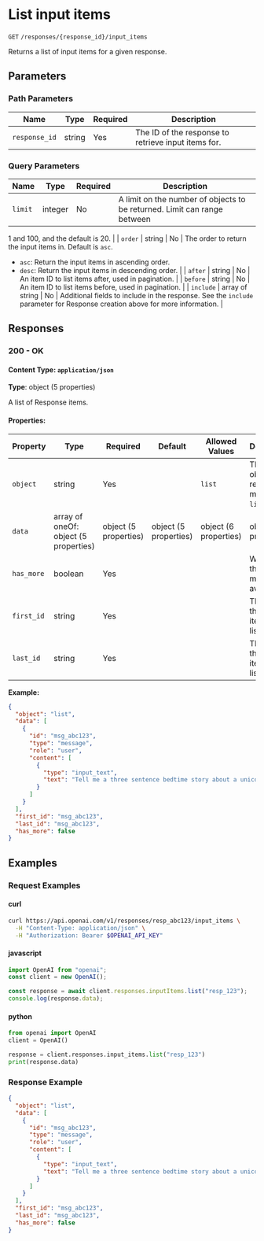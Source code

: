 # List input items

`GET` `/responses/{response_id}/input_items`

Returns a list of input items for a given response.

## Parameters

### Path Parameters

| Name | Type | Required | Description |
| ---- | ---- | -------- | ----------- |
| `response_id` | string | Yes | The ID of the response to retrieve input items for. |

### Query Parameters

| Name | Type | Required | Description |
| ---- | ---- | -------- | ----------- |
| `limit` | integer | No | A limit on the number of objects to be returned. Limit can range between
1 and 100, and the default is 20.
 |
| `order` | string | No | The order to return the input items in. Default is `asc`.
- `asc`: Return the input items in ascending order.
- `desc`: Return the input items in descending order.
 |
| `after` | string | No | An item ID to list items after, used in pagination.
 |
| `before` | string | No | An item ID to list items before, used in pagination.
 |
| `include` | array of string | No | Additional fields to include in the response. See the `include`
parameter for Response creation above for more information.
 |

## Responses

### 200 - OK

#### Content Type: `application/json`

**Type**: object (5 properties)

A list of Response items.

#### Properties:

| Property | Type | Required | Default | Allowed Values | Description |
| -------- | ---- | -------- | ------- | -------------- | ----------- |
| `object` | string | Yes |  | `list` | The type of object returned, must be `list`. |
| `data` | array of oneOf: object (5 properties) | object (5 properties) | object (5 properties) | object (6 properties) | object (6 properties) | object (3 properties) | object (6 properties) | object (5 properties) | Yes |  |  | A list of items used to generate this response. |
| `has_more` | boolean | Yes |  |  | Whether there are more items available. |
| `first_id` | string | Yes |  |  | The ID of the first item in the list. |
| `last_id` | string | Yes |  |  | The ID of the last item in the list. |
**Example:**

```json
{
  "object": "list",
  "data": [
    {
      "id": "msg_abc123",
      "type": "message",
      "role": "user",
      "content": [
        {
          "type": "input_text",
          "text": "Tell me a three sentence bedtime story about a unicorn."
        }
      ]
    }
  ],
  "first_id": "msg_abc123",
  "last_id": "msg_abc123",
  "has_more": false
}

```

## Examples

### Request Examples

#### curl
```bash
curl https://api.openai.com/v1/responses/resp_abc123/input_items \
  -H "Content-Type: application/json" \
  -H "Authorization: Bearer $OPENAI_API_KEY"

```

#### javascript
```javascript
import OpenAI from "openai";
const client = new OpenAI();

const response = await client.responses.inputItems.list("resp_123");
console.log(response.data);  

```

#### python
```python
from openai import OpenAI
client = OpenAI()

response = client.responses.input_items.list("resp_123")
print(response.data)

```

### Response Example

```json
{
  "object": "list",
  "data": [
    {
      "id": "msg_abc123",
      "type": "message",
      "role": "user",
      "content": [
        {
          "type": "input_text",
          "text": "Tell me a three sentence bedtime story about a unicorn."
        }
      ]
    }
  ],
  "first_id": "msg_abc123",
  "last_id": "msg_abc123",
  "has_more": false
}

```

